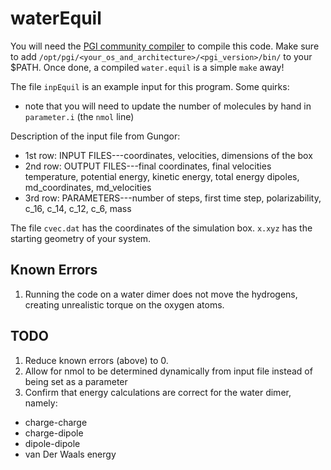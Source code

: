 waterEquil
=========

You will need the [PGI community compiler](https://www.pgroup.com/products/community.htm)
to compile this code. Make sure to add
`/opt/pgi/<your_os_and_architecture>/<pgi_version>/bin/`
to your $PATH. Once done, a compiled `water.equil` is a simple `make` away!

The file `inpEquil` is an example input for this program. 
Some quirks:
  * note that you will need to update the number of molecules by hand in `parameter.i` (the `nmol` line)

Description of the input file from Gungor:
 * 1st row: INPUT FILES---coordinates, velocities, dimensions of the box
 * 2nd row: OUTPUT FILES---final coordinates, final velocities
                        temperature, potential energy, kinetic energy, total energy
                        dipoles, md_coordinates, md_velocities
 * 3rd row: PARAMETERS---number of steps, first time step, polarizability, c_16, c_14, c_12, c_6, mass

The file `cvec.dat` has the coordinates of the simulation box.
`x.xyz` has the starting geometry of your system.

Known Errors
------------
1. Running the code on a water dimer does not move the hydrogens, creating unrealistic
torque on the oxygen atoms.

TODO
----
1. Reduce known errors (above) to 0.
2. Allow for nmol to be determined dynamically from input file instead of being set as a parameter
3. Confirm that energy calculations are correct for the water dimer, namely:
  * charge-charge
  * charge-dipole
  * dipole-dipole
  * van Der Waals energy
